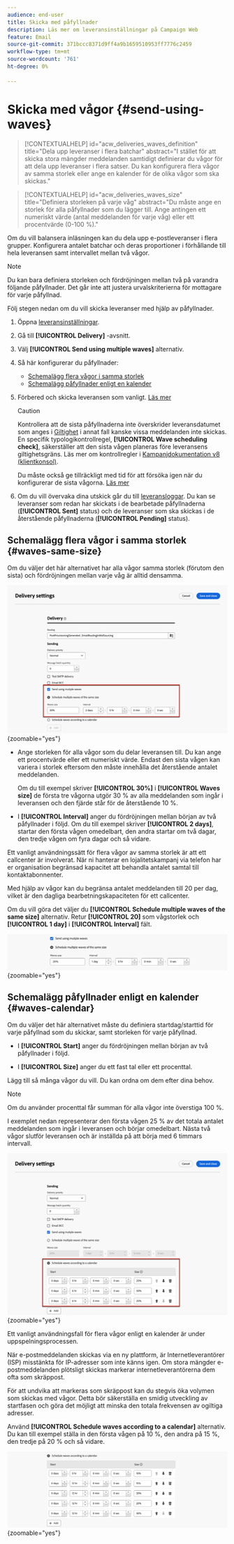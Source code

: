 ```yaml
---
audience: end-user
title: Skicka med påfyllnader
description: Läs mer om leveransinställningar på Campaign Web
feature: Email
source-git-commit: 371bccc8371d9ff4a9b1659510953ff7776c2459
workflow-type: tm+mt
source-wordcount: '761'
ht-degree: 0%

---
```



# Skicka med vågor {#send-using-waves}

>[!CONTEXTUALHELP]
>id="acw_deliveries_waves_definition"
>title="Dela upp leveranser i flera batchar"
>abstract="I stället för att skicka stora mängder meddelanden samtidigt definierar du vågor för att dela upp leveranser i flera satser. Du kan konfigurera flera vågor av samma storlek eller ange en kalender för de olika vågor som ska skickas."

>[!CONTEXTUALHELP]
>id="acw_deliveries_waves_size"
>title="Definiera storleken på varje våg"
>abstract="Du måste ange en storlek för alla påfyllnader som du lägger till. Ange antingen ett numeriskt värde (antal meddelanden för varje våg) eller ett procentvärde (0-100 %)."

Om du vill balansera inläsningen kan du dela upp e-postleveranser i flera grupper. Konfigurera antalet batchar och deras proportioner i förhållande till hela leveransen samt intervallet mellan två vågor.

>[!NOTE]
>
>Du kan bara definiera storleken och fördröjningen mellan två på varandra följande påfyllnader. Det går inte att justera urvalskriterierna för mottagare för varje påfyllnad.

Följ stegen nedan om du vill skicka leveranser med hjälp av påfyllnader.

1. Öppna [leveransinställningar](delivery-settings.md#retries).

1. Gå till **[!UICONTROL Delivery]** -avsnitt.

1. Välj **[!UICONTROL Send using multiple waves]** alternativ.

1. Så här konfigurerar du påfyllnader:

   * [Schemalägg flera vågor i samma storlek](#waves-same-size)
   * [Schemalägg påfyllnader enligt en kalender](#waves-calendar)

1. Förbered och skicka leveransen som vanligt. [Läs mer](../msg/gs-deliveries.md)

   >[!CAUTION]
   >
   >Kontrollera att de sista påfyllnaderna inte överskrider leveransdatumet som anges i [Giltighet](delivery-settings.md#validity) i annat fall kanske vissa meddelanden inte skickas. En specifik typologikontrollregel, **[!UICONTROL Wave scheduling check]**, säkerställer att den sista vågen planeras före leveransens giltighetsgräns. Läs mer om kontrollregler i [Kampanjdokumentation v8 (klientkonsol)](https://experienceleague.adobe.com/docs/campaign/automation/campaign-optimization/control-rules.html).
   >
   >Du måste också ge tillräckligt med tid för att försöka igen när du konfigurerar de sista vågorna. [Läs mer](delivery-settings.md#retries)

1. Om du vill övervaka dina utskick går du till [leveransloggar](../monitor/delivery-logs.md). Du kan se leveranser som redan har skickats i de bearbetade påfyllnaderna (**[!UICONTROL Sent]** status) och de leveranser som ska skickas i de återstående påfyllnaderna (**[!UICONTROL Pending]** status).

## Schemalägg flera vågor i samma storlek {#waves-same-size}

Om du väljer det här alternativet har alla vågor samma storlek (förutom den sista) och fördröjningen mellan varje våg är alltid densamma.

![](assets/waves-same-size.png){zoomable=&quot;yes&quot;}

* Ange storleken för alla vågor som du delar leveransen till. Du kan ange ett procentvärde eller ett numeriskt värde. Endast den sista vågen kan variera i storlek eftersom den måste innehålla det återstående antalet meddelanden.

  Om du till exempel skriver **[!UICONTROL 30%]** i **[!UICONTROL Waves size]** de första tre vågorna utgör 30 % av alla meddelanden som ingår i leveransen och den fjärde står för de återstående 10 %.

* I **[!UICONTROL Interval]** anger du fördröjningen mellan början av två påfyllnader i följd. Om du till exempel skriver **[!UICONTROL 2 days]**, startar den första vågen omedelbart, den andra startar om två dagar, den tredje vågen om fyra dagar och så vidare.

Ett vanligt användningssätt för flera vågor av samma storlek är att ett callcenter är involverat. När ni hanterar en lojalitetskampanj via telefon har er organisation begränsad kapacitet att behandla antalet samtal till kontaktabonnenter.

Med hjälp av vågor kan du begränsa antalet meddelanden till 20 per dag, vilket är den dagliga bearbetningskapaciteten för ett callcenter.

Om du vill göra det väljer du **[!UICONTROL Schedule multiple waves of the same size]** alternativ. Retur **[!UICONTROL 20]** som vågstorlek och **[!UICONTROL 1 day]** i **[!UICONTROL Interval]** fält.

![](assets/waves-call-center.png){zoomable=&quot;yes&quot;}

## Schemalägg påfyllnader enligt en kalender {#waves-calendar}

Om du väljer det här alternativet måste du definiera startdag/starttid för varje påfyllnad som du skickar, samt storleken för varje påfyllnad.

* I **[!UICONTROL Start]** anger du fördröjningen mellan början av två påfyllnader i följd.

* I **[!UICONTROL Size]** anger du ett fast tal eller ett procenttal.

Lägg till så många vågor du vill. Du kan ordna om dem efter dina behov.

>[!NOTE]
>
>Om du använder procenttal får summan för alla vågor inte överstiga 100 %.

I exemplet nedan representerar den första vågen 25 % av det totala antalet meddelanden som ingår i leveransen och börjar omedelbart. Nästa två vågor slutför leveransen och är inställda på att börja med 6 timmars intervall.

![](assets/waves-calendar.png){zoomable=&quot;yes&quot;}

Ett vanligt användningsfall för flera vågor enligt en kalender är under uppspelningsprocessen.

När e-postmeddelanden skickas via en ny plattform, är Internetleverantörer (ISP) misstänkta för IP-adresser som inte känns igen. Om stora mängder e-postmeddelanden plötsligt skickas markerar internetleverantörerna dem ofta som skräppost.

För att undvika att markeras som skräppost kan du stegvis öka volymen som skickas med vågor. Detta bör säkerställa en smidig utveckling av startfasen och göra det möjligt att minska den totala frekvensen av ogiltiga adresser.

Använd **[!UICONTROL Schedule waves according to a calendar]** alternativ. Du kan till exempel ställa in den första vågen på 10 %, den andra på 15 %, den tredje på 20 % och så vidare.

![](assets/waves-ramp-up.png){zoomable=&quot;yes&quot;}



